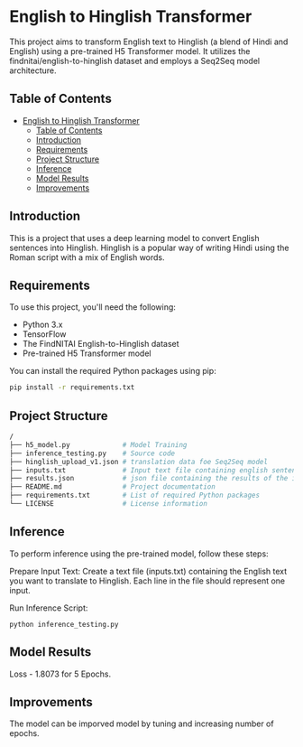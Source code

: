 # English to Hinglish Transformer

This project aims to transform English text to Hinglish (a blend of Hindi and English) using a pre-trained H5 Transformer model. It utilizes the findnitai/english-to-hinglish dataset and employs a Seq2Seq model architecture.

## Table of Contents

- [English to Hinglish Transformer](#english-to-hinglish-transformer)
  - [Table of Contents](#table-of-contents)
  - [Introduction](#introduction)
  - [Requirements](#requirements)
  - [Project Structure](#project-structure)
  - [Inference](#inference)
  - [Model Results](#model-results)
  - [Improvements](#improvements)

## Introduction

This is a project that uses a deep learning model to convert English sentences into Hinglish. Hinglish is a popular way of writing Hindi using the Roman script with a mix of English words.

## Requirements

To use this project, you'll need the following:

- Python 3.x
- TensorFlow 
- The FindNITAI English-to-Hinglish dataset
- Pre-trained H5 Transformer model

You can install the required Python packages using pip:

```bash
pip install -r requirements.txt
```

## Project Structure
```bash
/
├── h5_model.py             # Model Training
├── inference_testing.py    # Source code
├── hinglish_upload_v1.json # translation data foe Seq2Seq model
├── inputs.txt              # Input text file containing english sentences
├── results.json            # json file containing the results of the inference test
├── README.md               # Project documentation
├── requirements.txt        # List of required Python packages
└── LICENSE                 # License information
```

## Inference
To perform inference using the pre-trained model, follow these steps:


Prepare Input Text: Create a text file (inputs.txt) containing the English text you want to translate to Hinglish. Each line in the file should represent one input.

Run Inference Script:

```
python inference_testing.py 
```
## Model Results
Loss - 1.8073 for 5 Epochs.

## Improvements

The model can be imporved model by tuning and increasing number of epochs.